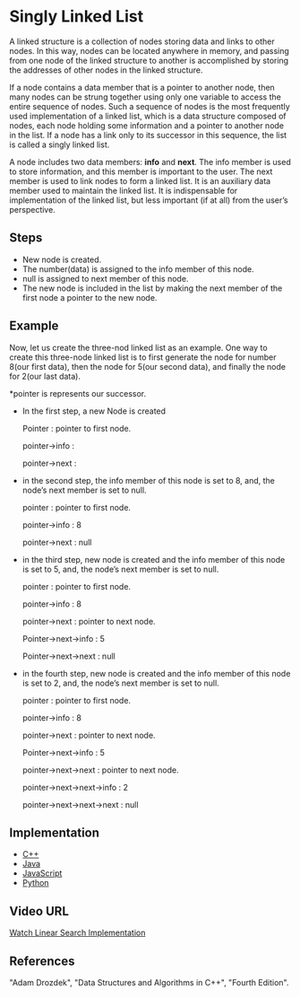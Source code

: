 # Singly Linked List

A linked structure is a collection of nodes storing data and links to other nodes. In this way, nodes can be located anywhere in memory, 
and passing from one node of the linked structure to another is accomplished by storing the addresses of other nodes in the linked structure.

If a node contains a data member that is a pointer to another node, then many nodes can be strung together using only one variable to access 
the entire sequence of nodes. Such a sequence of nodes is the most frequently used implementation of a linked list, which is a data structure 
composed of nodes, each node holding some information and a pointer to another node in the list. If a node has a link only to its successor 
in this sequence, the list is called a singly linked list.

A node includes two data members: **info** and **next**. The info member is used to store information, and this member is important to the user. 
The next member is used to link nodes to form a linked list. It is an auxiliary data member used to maintain the linked list. It is indispensable 
for implementation of the linked list, but less important (if at all) from the user’s perspective.


## Steps

- New node is created.
- The number(data) is assigned to the info member of this node.
- null is assigned to next member of this node.
- The new node is included in the list by making the next member of the first node a pointer to the new node.


## Example

Now, let us create the three-nod linked list as an example. One way to create this three-node linked list is to first  generate the node for number 
8(our first data), then the node for 5(our second data), and finally the node for 2(our last data).

*pointer is represents our successor.

- In the first step, a new Node is created

  Pointer : pointer to first node. 
  
  pointer->info :		
  
  pointer->next :
  
- in the second step, the info member of this node is set to 8, and, the node’s next member is set to null. 

  pointer : pointer to first node.

  pointer->info : 8	

  pointer->next : null

- in the third step, new node is created and the info member of this node is set to 5, and, the node’s next member is set to null. 

  pointer : pointer to first node. 	

  pointer->info : 8	

  pointer->next : pointer to next node.

  Pointer->next->info : 5

  Pointer->next->next : null

- in the fourth step, new node is created and the info member of this node is set to 2, and, the node’s next member is set to null. 

  pointer : pointer to first node. 	

  pointer->info : 8	

  pointer->next : pointer to next node.

  Pointer->next->info : 5

  pointer->next->next : pointer to next node.

  pointer->next->next->info : 2

  pointer->next->next->next : null

## Implementation

- [C++](https://github.com/MakeContributions/DSA/blob/main/algorithms/CPlusPlus/Linked-Lists/singly.cpp)
- [Java](https://github.com/MakeContributions/DSA/blob/main/algorithms/Java/linked-lists/singly.java)
- [JavaScript](https://github.com/MakeContributions/DSA/blob/main/algorithms/JavaScript/src/linked-lists/singly.js)
- [Python](https://github.com/MakeContributions/DSA/blob/main/algorithms/Python/linked_lists/singly.py)

## Video URL

[Watch Linear Search Implementation](https://www.youtube.com/watch?v=HB7TcYklBHY)


## References

"Adam Drozdek", "Data Structures and Algorithms in C++", "Fourth Edition".
